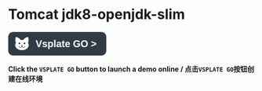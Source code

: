 # Tomcat jdk8-openjdk-slim

<a href="https://www.vsplate.com/?docker-compose=https://github.com/vsplate/dcenvs/tomcat/jdk8-openjdk-slim"><img alt="VSPLATE GO" src="https://raw.githubusercontent.com/vsplate/images/master/vsgo_btn.png" width="200px"></a>

**Click the `VSPLATE GO` button to launch a demo online / 点击`VSPLATE GO`按钮创建在线环境**